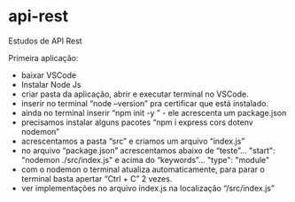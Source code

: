 # api-rest
Estudos de API Rest

Primeira aplicação:
- baixar VSCode
- Instalar Node Js
- criar pasta da aplicação, abrir e executar terminal no VSCode.
- inserir no terminal “node –version” pra certificar que está instalado.
- ainda no terminal inserir “npm init -y ” - ele acrescenta um package.json
- precisamos instalar alguns pacotes “npm i express cors dotenv nodemon”
- acrescentamos a pasta “src” e criamos um arquivo “index.js”
- no arquivo “package.json” acrescentamos abaixo de “teste”...  "start": "nodemon ./src/index.js" e acima do “keywords”...  "type": "module"
- com o  nodemon o terminal atualiza automaticamente, para parar o terminal basta apertar “Ctrl + C” 2 vezes.
- ver implementações no arquivo index.js na localização “/src/index.js”
